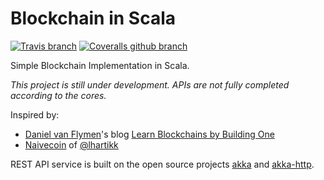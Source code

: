# Blockchain in Scala

[![Travis branch](https://img.shields.io/travis/fluency03/blockchain-in-scala/master.svg)](https://travis-ci.org/fluency03/blockchain-in-scala)
[![Coveralls github branch](https://img.shields.io/coveralls/github/fluency03/blockchain-in-scala/master.svg)](https://coveralls.io/github/fluency03/blockchain-in-scala)

Simple Blockchain Implementation in Scala.

*This project is still under development. APIs are not fully completed according to the cores.*

Inspired by:
- [Daniel van Flymen](http://www.dvf.nyc/)'s blog [Learn Blockchains by Building One](https://hackernoon.com/learn-blockchains-by-building-one-117428612f46)
- [Naivecoin](https://github.com/lhartikk/naivecoin) of [@lhartikk](https://github.com/lhartikk)

REST API service is built on the open source projects [akka](https://github.com/akka/akka) and [akka-http](https://github.com/akka/akka-http).
